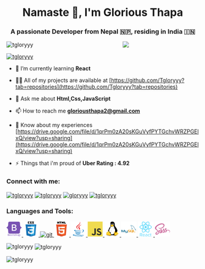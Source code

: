 
<h1 align="center">Namaste 🙏, I'm Glorious Thapa</h1>
<h3 align="center">A passionate Developer from Nepal 🇳🇵, residing in India 🇮🇳</h3>
<img src="https://i.imgur.com/SJ19yDC.gif" width="200px" align="right">


<p align="left"> <img src="https://komarev.com/ghpvc/?username=tgloryyy&label=Profile%20views&color=0e75b6&style=flat" alt="tgloryyy" /> </p>

<p align="left"> <a href="https://twitter.com/tgloryyy" target="blank"><img src="https://img.shields.io/twitter/follow/tgloryyy?logo=twitter&style=for-the-badge" alt="tgloryyy" /></a> </p>

- 🌱 I’m currently learning **React**

- 👨‍💻 All of my projects are available at [https://github.com/Tgloryyy?tab=repositories](https://github.com/Tgloryyy?tab=repositories)

- 💬 Ask me about **Html,Css,JavaScript**

- 📫 How to reach me **gloriousthapa2@gmail.com**

- 📄 Know about my experiences [https://drive.google.com/file/d/1qrPm0zA20sKGuVyfPYTGchvWRZPGElxQ/view?usp=sharing](https://drive.google.com/file/d/1qrPm0zA20sKGuVyfPYTGchvWRZPGElxQ/view?usp=sharing)

- ⚡ Things that i'm proud of **Uber Rating : 4.92**

<h3 align="left">Connect with me:</h3>
<p align="left">
<a href="https://twitter.com/tgloryyy" target="blank"><img align="center" src="https://raw.githubusercontent.com/rahuldkjain/github-profile-readme-generator/master/src/images/icons/Social/twitter.svg" alt="tgloryyy" height="30" width="40" /></a>
<a href="https://linkedin.com/in/tgloryyy" target="blank"><img align="center" src="https://raw.githubusercontent.com/rahuldkjain/github-profile-readme-generator/master/src/images/icons/Social/linked-in-alt.svg" alt="tgloryyy" height="30" width="40" /></a>
<a href="https://www.codechef.com/users/gloryyy" target="blank"><img align="center" src="https://cdn.jsdelivr.net/npm/simple-icons@3.1.0/icons/codechef.svg" alt="gloryyy" height="30" width="40" /></a>
<a href="https://www.leetcode.com/tgloryyy" target="blank"><img align="center" src="https://raw.githubusercontent.com/rahuldkjain/github-profile-readme-generator/master/src/images/icons/Social/leet-code.svg" alt="tgloryyy" height="30" width="40" /></a>
</p>

<h3 align="left">Languages and Tools:</h3>
<p align="left"> <a href="https://getbootstrap.com" target="_blank" rel="noreferrer"> <img src="https://raw.githubusercontent.com/devicons/devicon/master/icons/bootstrap/bootstrap-plain-wordmark.svg" alt="bootstrap" width="40" height="40"/> </a> <a href="https://www.w3schools.com/css/" target="_blank" rel="noreferrer"> <img src="https://raw.githubusercontent.com/devicons/devicon/master/icons/css3/css3-original-wordmark.svg" alt="css3" width="40" height="40"/> </a> <a href="https://git-scm.com/" target="_blank" rel="noreferrer"> <img src="https://www.vectorlogo.zone/logos/git-scm/git-scm-icon.svg" alt="git" width="40" height="40"/> </a> <a href="https://www.w3.org/html/" target="_blank" rel="noreferrer"> <img src="https://raw.githubusercontent.com/devicons/devicon/master/icons/html5/html5-original-wordmark.svg" alt="html5" width="40" height="40"/> </a> <a href="https://www.java.com" target="_blank" rel="noreferrer"> <img src="https://raw.githubusercontent.com/devicons/devicon/master/icons/java/java-original.svg" alt="java" width="40" height="40"/> </a> <a href="https://developer.mozilla.org/en-US/docs/Web/JavaScript" target="_blank" rel="noreferrer"> <img src="https://raw.githubusercontent.com/devicons/devicon/master/icons/javascript/javascript-original.svg" alt="javascript" width="40" height="40"/> </a> <a href="https://www.linux.org/" target="_blank" rel="noreferrer"> <img src="https://raw.githubusercontent.com/devicons/devicon/master/icons/linux/linux-original.svg" alt="linux" width="40" height="40"/> </a> <a href="https://www.mysql.com/" target="_blank" rel="noreferrer"> <img src="https://raw.githubusercontent.com/devicons/devicon/master/icons/mysql/mysql-original-wordmark.svg" alt="mysql" width="40" height="40"/> </a> <a href="https://reactjs.org/" target="_blank" rel="noreferrer"> <img src="https://raw.githubusercontent.com/devicons/devicon/master/icons/react/react-original-wordmark.svg" alt="react" width="40" height="40"/> </a> <a href="https://sass-lang.com" target="_blank" rel="noreferrer"> <img src="https://raw.githubusercontent.com/devicons/devicon/master/icons/sass/sass-original.svg" alt="sass" width="40" height="40"/> </a> </p>

<p><img align="left" src="https://github-readme-stats.vercel.app/api/top-langs?username=tgloryyy&show_icons=true&locale=en&layout=compact" alt="tgloryyy" /></p>

<p>&nbsp;<img align="center" src="https://github-readme-stats.vercel.app/api?username=tgloryyy&show_icons=true&locale=en" alt="tgloryyy" /></p>

<p><img align="center" src="https://github-readme-streak-stats.herokuapp.com/?user=tgloryyy&" alt="tgloryyy" /></p>

